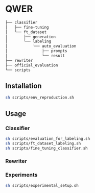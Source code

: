 # QWER

```bash
├── classifier
│   ├── fine-tuning
│   └── ft_dataset
│       ├── generation
│       └── labeling
│           └── auto_evaluation
│               ├── prompts
│               └── result
├── rewriter
├── official_evaluation
└── scripts
```

## Installation
```bash
sh scripts/env_reproduction.sh
```

## Usage

### Classifier
```bash
sh scripts/evaluation_for_labeling.sh
sh scripts/ft_dataset_labeling.sh
sh scripts/fine_tuning_classifier.sh
```

### Rewriter

### Experiments

```bash
sh scripts/experimental_setup.sh
```